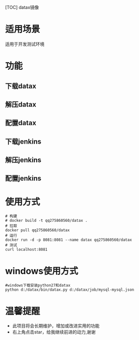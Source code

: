 [TOC]
datax镜像

# 适用场景
适用于开发测试环境

# 功能
## 下载datax
## 解压datax
## 配置datax

## 下载jenkins
## 解压jenkins
## 配置jenkins


# 使用方式
```
# 构建
# docker build -t qq275860560/datax .
# 拉取
docker pull qq275860560/datax
# 运行
docker run -d -p 8081:8081 --name datax qq275860560/datax 
# 测试
curl localhost:8081 
```

# windows使用方式
```
#windows下载安装python27和datax
python d:/datax/bin/datax.py d:/datax/job/mysql-mysql.json
```

# 温馨提醒

* 此项目将会长期维护，增加或改进实用的功能
* 右上角点击star，给我继续前进的动力,谢谢